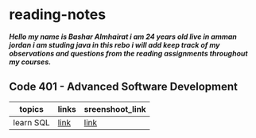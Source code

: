 # reading-notes

***Hello my name is Bashar Almhairat i am 24 years old live in amman jordan
i am studing java in this rebo i will add  keep track of my observations and questions from the reading assignments throughout my courses.***

## Code 401 - Advanced Software Development
| topics        | links                            |sreenshoot_link                  |
| ------------- | ---------------------------------|---------------------------------|
| learn SQL     | [link](learnSQl/learnSQL.tex)   |[link](learnSQl/sreenshoots.png) |
